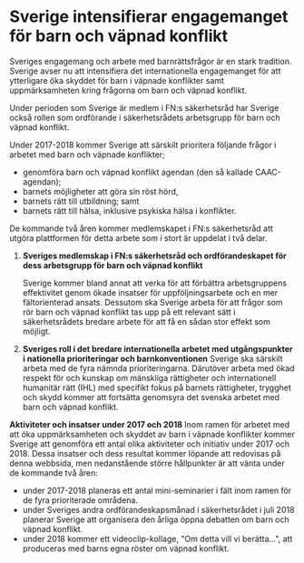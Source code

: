 # Sverige intensifierar engagemanget för barn och väpnad konflikt

Sveriges engagemang och arbete med barnrättsfrågor är en stark tradition. Sverige avser nu att intensifiera det internationella engagemanget för att ytterligare öka skyddet för barn i väpnade konflikter samt uppmärksamheten kring frågorna om barn och väpnad konflikt.

Under perioden som Sverige är medlem i FN:s säkerhetsråd har Sverige också rollen som ordförande i säkerhetsrådets arbetsgrupp för barn och väpnad konflikt.

Under 2017-2018 kommer Sverige att särskilt prioritera följande frågor i arbetet med barn och väpnade konflikter;

* genomföra barn och väpnad konflikt agendan (den så kallade CAAC-agendan);
* barnets möjligheter att göra sin röst hörd,
* barnets rätt till utbildning; samt
* barnets rätt till hälsa, inklusive psykiska hälsa i konflikter.

De kommande två åren kommer medlemskapet i FN:s säkerhetsråd att utgöra plattformen för detta arbete som i stort är uppdelat i två delar.

1. **Sveriges medlemskap i FN:s säkerhetsråd och ordförandeskapet för dess arbetsgrupp för barn och väpnad konflikt**

   Sverige kommer bland annat att verka för att förbättra arbetsgruppens effektivitet genom ökade insatser för uppföljningsarbete och en mer fältorienterad ansats. Dessutom ska Sverige arbeta för att frågor som rör barn och väpnad konflikt tas upp på ett relevant sätt i säkerhetsrådets bredare arbete för att få en sådan stor effekt som möjligt.
2. **Sveriges roll i det bredare internationella arbetet med utgångspunkter i nationella prioriteringar och barnkonventionen**
   Sverige ska särskilt arbeta med de fyra nämnda prioriteringarna. Därutöver arbeta med ökad respekt för och kunskap om mänskliga rättigheter och internationell humanitär rätt (IHL) med specifikt fokus på barnets rättigheter, trygghet och skydd kommer att fortsätta genomsyra det svenska arbetet med barn och väpnad konflikt.

**Aktiviteter och insatser under 2017 och 2018**
Inom ramen för arbetet med att öka uppmärksamheten och skyddet av barn i väpnade konflikter kommer Sverige att genomföra ett antal olika aktiviteter och initiativ under 2017 och 2018. Dessa insatser och dess resultat kommer löpande att redovisas på denna webbsida, men nedanstående större hållpunkter är att vänta under de kommande två åren:

* under 2017-2018 planeras ett antal mini-seminarier i fält inom ramen för de fyra prioriterade områdena.
* under Sveriges andra ordförandeskapsmånad i säkerhetsrådet i juli 2018 planerar Sverige att organisera den årliga öppna debatten om barn och väpnad konflikt.
* under 2018 kommer ett videoclip-kollage, "Om detta vill vi berätta...", att produceras med barns egna röster om väpnad konflikt.
